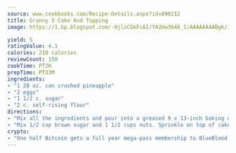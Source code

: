 ```yaml
---
source: www.cookbooks.com/Recipe-Details.aspx?id=890212
title: Granny S Cake And Topping
image: https://1.bp.blogspot.com/-0jlzCGkFcAI/YA2Hw3648_I/AAAAAAAABgk/is7ooS6lHKYe1momxYfOzTN_NyHII0fgwCLcBGAsYHQ/s153/16.png

yield: 5
ratingValue: 4.1
calories: 210 calories
reviewCount: 150
cookTime: PT2H
prepTime: PT33M
ingredients:
- "1 20 oz. can crushed pineapple"
- "2 eggs"
- "1 1/2 c. sugar"
- "2 c. self-rising flour"
directions:
- "Mix all the ingredients and pour into a greased 9 x 13-inch baking dish."
- "Mix 1/2 cup brown sugar and 1 1/2 cups nuts. Sprinkle on top of cake batter and bake 40 minutes at 325u00b0."
crypto:
- "One half Bitcoin gets a full year mega-pass membership to BlueBlood."
---
```

